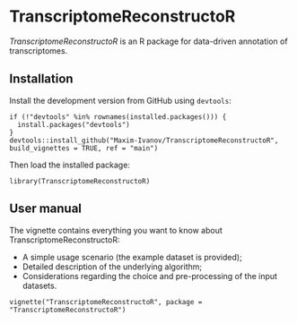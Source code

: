 # TranscriptomeReconstructoR

*TranscriptomeReconstructoR* is an R package for data-driven annotation of transcriptomes.

## Installation

Install the development version from GitHub using `devtools`:

```{r, eval = FALSE}
if (!"devtools" %in% rownames(installed.packages())) {
  install.packages("devtools")
}
devtools::install_github("Maxim-Ivanov/TranscriptomeReconstructoR", build_vignettes = TRUE, ref = "main")
```

Then load the installed package:

```{r, eval = FALSE}
library(TranscriptomeReconstructoR)
```

## User manual

The vignette contains everything you want to know about TranscriptomeReconstructoR:

* A simple usage scenario (the example dataset is provided);
* Detailed description of the underlying algorithm;
* Considerations regarding the choice and pre-processing of the input datasets.

```{r, eval = FALSE}
vignette("TranscriptomeReconstructoR", package = "TranscriptomeReconstructoR")
```
